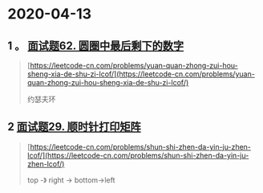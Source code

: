 # 2020-04-13

## 1 。 [面试题62. 圆圈中最后剩下的数字](https://leetcode-cn.com/problems/yuan-quan-zhong-zui-hou-sheng-xia-de-shu-zi-lcof/)

> [https://leetcode-cn.com/problems/yuan-quan-zhong-zui-hou-sheng-xia-de-shu-zi-lcof/](https://leetcode-cn.com/problems/yuan-quan-zhong-zui-hou-sheng-xia-de-shu-zi-lcof/)
>
> 约瑟夫环

## 2 [面试题29. 顺时针打印矩阵](https://leetcode-cn.com/problems/shun-shi-zhen-da-yin-ju-zhen-lcof/)

> [https://leetcode-cn.com/problems/shun-shi-zhen-da-yin-ju-zhen-lcof/](https://leetcode-cn.com/problems/shun-shi-zhen-da-yin-ju-zhen-lcof/)
>
> top -》 right -&gt; bottom-&gt;left



